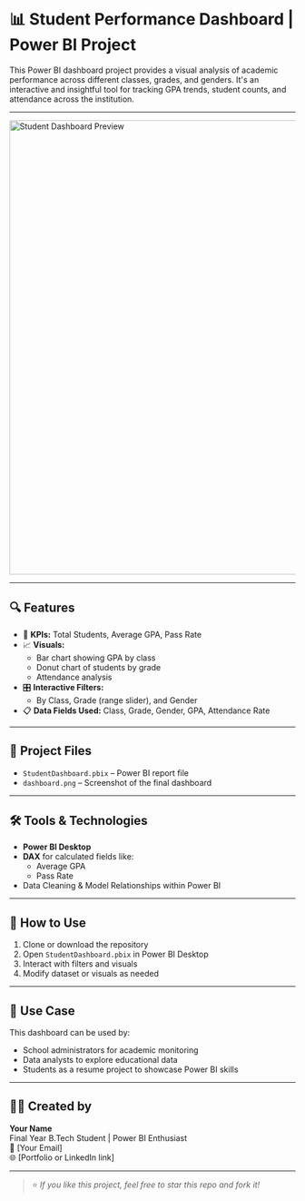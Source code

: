 # 📊 Student Performance Dashboard | Power BI Project

This Power BI dashboard project provides a visual analysis of academic performance across different classes, grades, and genders. It's an interactive and insightful tool for tracking GPA trends, student counts, and attendance across the institution.

---

<img src="![student performance dashboard](https://github.com/user-attachments/assets/70fbba1b-218c-4ccb-b88c-c9125236546b)
" alt="Student Dashboard Preview" width="800"/>

---

## 🔍 Features

- 🎯 **KPIs:** Total Students, Average GPA, Pass Rate
- 📈 **Visuals:** 
  - Bar chart showing GPA by class
  - Donut chart of students by grade
  - Attendance analysis
- 🎛️ **Interactive Filters:** 
  - By Class, Grade (range slider), and Gender
- 📋 **Data Fields Used:** Class, Grade, Gender, GPA, Attendance Rate

---

## 📁 Project Files

- `StudentDashboard.pbix` – Power BI report file
- `dashboard.png` – Screenshot of the final dashboard

---

## 🛠 Tools & Technologies

- **Power BI Desktop**
- **DAX** for calculated fields like:
  - Average GPA
  - Pass Rate
- Data Cleaning & Model Relationships within Power BI

---

## 🚀 How to Use

1. Clone or download the repository
2. Open `StudentDashboard.pbix` in Power BI Desktop
3. Interact with filters and visuals
4. Modify dataset or visuals as needed

---

## 📌 Use Case

This dashboard can be used by:
- School administrators for academic monitoring
- Data analysts to explore educational data
- Students as a resume project to showcase Power BI skills

---

## 👩‍💻 Created by

**Your Name**  
Final Year B.Tech Student | Power BI Enthusiast  
📧 [Your Email]  
🌐 [Portfolio or LinkedIn link]

---

> ⭐ _If you like this project, feel free to star this repo and fork it!_

